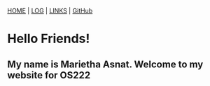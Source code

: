 [HOME](.) | [LOG](TXT/mylog.txt) | [LINKS](https://mariethaasnat.github.io/os222/LINKS/) | [GitHub](https://github.com/mariethaasnat/os222)

# Hello Friends!

## My name is Marietha Asnat. Welcome to my website for OS222
